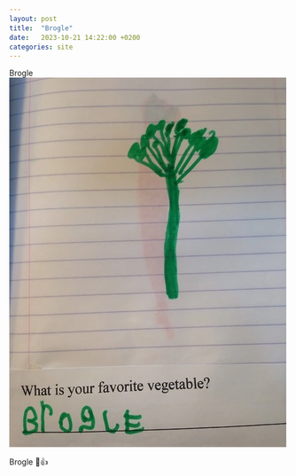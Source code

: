 ```yaml
---
layout: post
title:  "Brogle"
date:   2023-10-21 14:22:00 +0200
categories: site
---
```


Brogle  
![Brogle](/assets/brogle.webp)  
  
Brogle 🥦👍

